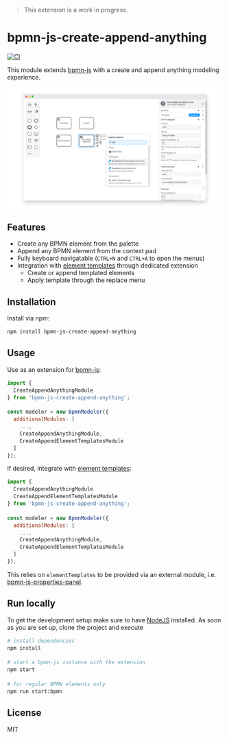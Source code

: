 > This extension is a work in progress.

# bpmn-js-create-append-anything

[![CI](https://github.com/bpmn-io/bpmn-js-create-append-anything/actions/workflows/CI.yml/badge.svg)](https://github.com/bpmn-io/bpmn-js-create-append-anything/actions/workflows/CI.yml)

This module extends [bpmn-js](https://github.com/bpmn-io/bpmn-js) with a create and append anything modeling experience.

![screenshot](./resources/screenshot.png)


## Features

* Create any BPMN element from the palette
* Append any BPMN element from the context pad
* Fully keyboard navigatable (`CTRL+N` and `CTRL+A` to open the menus)
* Integration with [element templates](https://github.com/bpmn-io/element-templates) through dedicated extension
  * Create or append templated elements
  * Apply template through the replace menu 


## Installation

Install via npm:

```sh
npm install bpmn-js-create-append-anything
```


## Usage

Use as an extension for [bpmn-js](https://github.com/bpmn-io/bpmn-js):

```javascript
import {
  CreateAppendAnythingModule
} from 'bpmn-js-create-append-anything';

const modeler = new BpmnModeler({
  additionalModules: [
    ...,
    CreateAppendAnythingModule,
    CreateAppendElementTemplatesModule
  ]
});
```

If desired, integrate with [element templates](https://github.com/bpmn-io/element-templates):

```javascript
import {
  CreateAppendAnythingModule
  CreateAppendElementTemplatesModule
} from 'bpmn-js-create-append-anything';

const modeler = new BpmnModeler({
  additionalModules: [
    ...,
    CreateAppendAnythingModule,
    CreateAppendElementTemplatesModule
  ]
});
```

This relies on `elementTemplates` to be provided via an external module, i.e. [bpmn-js-properties-panel](https://github.com/bpmn-io/bpmn-js-properties-panel).


## Run locally

To get the development setup make sure to have [NodeJS](https://nodejs.org/en/download/) installed.
As soon as you are set up, clone the project and execute

```sh
# install dependencies
npm install

# start a bpmn-js instance with the extension
npm start

# for regular BPMN elements only
npm run start:bpmn
```


## License

MIT
